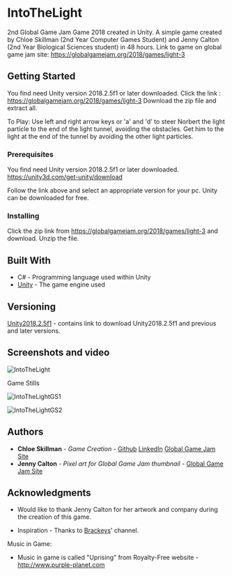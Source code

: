 # IntoTheLight

2nd Global Game Jam Game 2018 created in Unity. 
A simple game created by Chloe Skillman (2nd Year Computer Games Student) and Jenny Calton (2nd Year Biological Sciences student) in 
48 hours.
Link to game on global game jam site: https://globalgamejam.org/2018/games/light-3


## Getting Started

You find need Unity version 2018.2.5f1 or later downloaded. 
Click the link : https://globalgamejam.org/2018/games/light-3
Download the zip file and extract all.

To Play: Use left and right arrow keys or 'a' and 'd' to steer Norbert the light particle to the end of the light tunnel,
 avoiding the obstacles. 
 Get him to the light at the end of the tunnel by avoiding the other light particles. 
 
### Prerequisites

You find need Unity version 2018.2.5f1 or later downloaded.
https://unity3d.com/get-unity/download

Follow the link above and select an appropriate version for your pc.
Unity can be downloaded for free. 

### Installing

Click the zip link from https://globalgamejam.org/2018/games/light-3 and download.
Unzip the file. 

## Built With

* C# - Programming language used within Unity
* [Unity](https://unity3d.com/get-unity/download) - The game engine used


## Versioning

[Unity2018.2.5f1](https://unity3d.com/get-unity/download) - contains link to download Unity2018.2.5f1 and previous and later versions. 

## Screenshots and video

![IntoTheLight](https://ggj.s3.amazonaws.com/styles/game_sidebar__wide/game/featured_image/intothelight.jpg?itok=JuTaOCgx&timestamp=1517153846)

Game Stills

![IntoTheLightGS1](https://ggj.s3.amazonaws.com/styles/feature_image__wide/games/screenshots/pic1_4.jpg?itok=16a_ApUO&timestamp=1517155879)

![IntoTheLightGS2](https://ggj.s3.amazonaws.com/styles/feature_image__wide/games/screenshots/pic2_5.jpg?itok=Btf3E06A&timestamp=1517155879)

## Authors

* **Chloe Skillman** - *Game Creation* - [Github](https://github.com/ChloeLS)
                                         [LinkedIn](https://www.linkedin.com/in/chloe-skillman-b80941183/)
                                         [Global Game Jam Site](https://globalgamejam.org/users/chloe-skillman)
* **Jenny Calton** -  *Pixel art for Global Game Jam thumbnail*  -  [Global Game Jam Site](https://globalgamejam.org/users/jackal25)

## Acknowledgments

* Would like to thank Jenny Calton for her artwork and company during the creation of this game. 

* Inspiration - Thanks to [Brackeys](https://www.youtube.com/channel/UCYbK_tjZ2OrIZFBvU6CCMiA)' channel. 

Music in Game:
* Music in game is called "Uprising"  from Royalty-Free website - http://www.purple-planet.com
